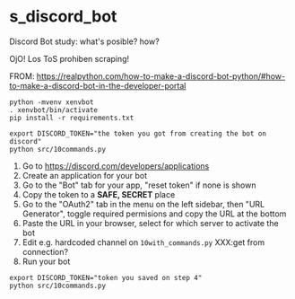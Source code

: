 # s_discord_bot
Discord Bot study: what's posible? how?

OjO! Los ToS prohiben scraping!

FROM: https://realpython.com/how-to-make-a-discord-bot-python/#how-to-make-a-discord-bot-in-the-developer-portal

~~~
python -mvenv xenvbot
. xenvbot/bin/activate
pip install -r requirements.txt

export DISCORD_TOKEN="the token you got from creating the bot on discord"
python src/10commands.py
~~~

1. Go to https://discord.com/developers/applications
2. Create an application for your bot
3. Go to the "Bot" tab for your app, "reset token" if none is shown
4. Copy the token to a **SAFE, SECRET** place
5. Go to the "OAuth2" tab in the menu on the left sidebar, then "URL Generator", toggle required permisions and copy the URL at the bottom
6. Paste the URL in your browser, select for which server to activate the bot
7. Edit e.g. hardcoded channel on `10with_commands.py` XXX:get from connection?
8. Run your bot
~~~
export DISCORD_TOKEN="token you saved on step 4"
python src/10commands.py
~~~
 
